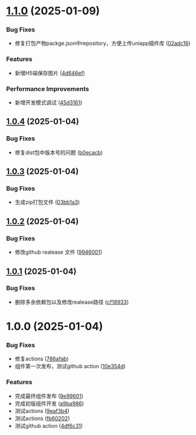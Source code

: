 # [1.1.0](https://github.com/xiezhenghua123/u-barcode/compare/v1.0.4...v1.1.0) (2025-01-09)


### Bug Fixes

* 修复打包产物packge.json中repository，方便上传uniapp插件库 ([02adc16](https://github.com/xiezhenghua123/u-barcode/commit/02adc16db49c08a95890810dda0862a20546d740))


### Features

* 新增H5端保存图片 ([4d646ef](https://github.com/xiezhenghua123/u-barcode/commit/4d646ef2a09c21600ac36d81bc052598710577ac))


### Performance Improvements

* 新增开发模式调试 ([45d3161](https://github.com/xiezhenghua123/u-barcode/commit/45d3161e23d96d87448fbb4d6c20d25073635c17))

## [1.0.4](https://github.com/xiezhenghua123/u-barcode/compare/v1.0.3...v1.0.4) (2025-01-04)


### Bug Fixes

* 修复dist包中版本号的问题 ([b0ecacb](https://github.com/xiezhenghua123/u-barcode/commit/b0ecacb52ccfa8445f8300c57c3eef663649a092))

## [1.0.3](https://github.com/xiezhenghua123/u-barcode/compare/v1.0.2...v1.0.3) (2025-01-04)


### Bug Fixes

* 生成zip打包文件 ([03bb1a3](https://github.com/xiezhenghua123/u-barcode/commit/03bb1a38656ea7e34c213addec3f754ab4343c76))

## [1.0.2](https://github.com/xiezhenghua123/u-barcode/compare/v1.0.1...v1.0.2) (2025-01-04)


### Bug Fixes

* 修改github realease 文件 ([9946001](https://github.com/xiezhenghua123/u-barcode/commit/9946001a72d72909b7bb27cee25f4ed30f466020))

## [1.0.1](https://github.com/xiezhenghua123/u-barcode/compare/v1.0.0...v1.0.1) (2025-01-04)


### Bug Fixes

* 删除多余依赖包以及修改realease路径 ([cf18933](https://github.com/xiezhenghua123/u-barcode/commit/cf189330a1f03072f77e7dda6d839e54fc2bea1f))

# 1.0.0 (2025-01-04)


### Bug Fixes

* 修复actions ([786afab](https://github.com/xiezhenghua123/u-barcode/commit/786afab8995455031db0558e19aa97cff84850c1))
* 组件第一次发布，测试github action ([10e354d](https://github.com/xiezhenghua123/u-barcode/commit/10e354da038d247bef22b1b343f1b56dae89010c))


### Features

* 完成最终组件发布 ([9e99601](https://github.com/xiezhenghua123/u-barcode/commit/9e9960159f7ce9aa4a1fb6a3a4844ac926b1e5d8))
* 完成初版组件开发 ([a9ba986](https://github.com/xiezhenghua123/u-barcode/commit/a9ba986abefb55b16477ae4422a96aa21efd8053))
* 测试actions ([9eaf3b4](https://github.com/xiezhenghua123/u-barcode/commit/9eaf3b4c04470aedcdc3a7dcf8dd3d6d725c15e5))
* 测试actions ([fb60202](https://github.com/xiezhenghua123/u-barcode/commit/fb6020252c1f3907ff6a6a9bfa2e24b4f75a2fe3))
* 测试github action ([4df6c31](https://github.com/xiezhenghua123/u-barcode/commit/4df6c31e731707ce8a923d9b5dd82f6256102c82))
